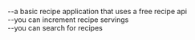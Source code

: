 --a basic recipe application that uses a free recipe api<br />
--you can increment recipe servings<br />
--you can search for recipes<br />
